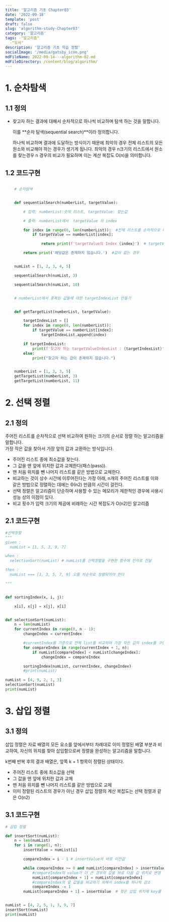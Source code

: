 ```yaml
---
title: '알고리즘 기초 Chapter03'
date: '2022-09-18'
template: 'post'
draft: false
slug: 'algorithm-study-Chapter03'
category: '알고리즘'
tags: -"알고리즘"
  -"도서"
description: '알고리즘 기초 학습 정렬'
socialImage: '/media/gatsby_icon.png'
mdFileName: 2022-09-14---algorithm-02.md
mdFileDirectory: /content/blog/algorithm/
---
```


# 1. 순차탐색

## 1.1 정의

- 찾고자 하는 결과에 대해서 순차적으로 하나씩 비교하며 탐색 하는 것을 말합니다.

  이를 **순차 탐색(sequential search)**이라 정의합니다.

  하나씩 비교하며 결과에 도달하는 방식이기 때문에 최악의 경우 전체 리스트의 모든 원소와 비교해야 하는 경우가 생기게 됩니다.
  최악의 경우 n크기의 리스트에서 원소를 찾는경우 n 경우의 비교가 필요하며 이는 계산 복잡도 O(n)을 의미합니다.

## 1.2 코드구현

```python

	# 순차탐색


	def sequentialSearch(numberList, targetValue):

		# 입력: numberList:숫자 리스트, targetValue: 찾는값

		# 출력: numberList에서  targetValue 의 index

		for index in range(0, len(numberList)):  #전체 리스트를 순차적으로 비교
			if targetValue == numberList[index]:

				return print(f'targetValue의 Index {index}')  # targetValue의 index

		return print('해당값은 존재하지 않습니다.')  #값이 없는 경우


	numList = [1, 2, 3, 4, 5]

	sequentialSearch(numList, 3)

	sequentialSearch(numList, 10)
```

```python

	# numberList에서 중복된 값들에 대한 targetIndexList 만들기


	def getTargetList(numberList, targetValue):

		targetIndexList = []
		for index in range(0, len(numberList)):
			if targetValue == numberList[index]:
				targetIndexList.append(index)

		if targetIndexList:
			print(f'찾고자 하는 targetValueIndexList : {targetIndexList}')
		else:
			print("찾고자 하는 값이 존재하지 않습니다.")


	numberList = [1, 3, 3, 5]
	getTargetList(numberList, 3)
	getTargetList(numberList, 11)

```

# 2. 선택 정렬

## 2.1 정의

주어진 리스트를 순차적으로 선택 비교하여 원하는 크기의 순서로 정렬 하는 알고리즘을 말합니다.  
가장 작은 값을 찾아서 가장 앞의 값과 교환하는 방식입니다.

- 주어진 리스트 중에 최소값을 찾는다.
- 그 값을 맨 앞에 위치한 값과 교체한다(패스(pass)).
- 맨 처음 위치를 뺀 나머지 리스트를 같은 방법으로 교체한다.
- 비교하는 것이 상수 시간에 이루어진다는 가정 아래, n개의 주어진 리스트를 이와 같은 방법으로 정렬하는 데에는 Θ(n2) 만큼의 시간이 걸린다.
- 선택 정렬은 알고리즘이 단순하며 사용할 수 있는 메모리가 제한적인 경우에 사용시 성능 상의 이점이 있다.
- 비교 횟수가 입력 크기의 제곱에 비례하는 시간 복잡도가 O(n2)인 알고리즘

## 2.1 코드구현

```python
#선택정렬
"""
given :
  numList = [1, 5, 3, 9, 7]

when :
  selectionSort(numList) # numList를 선택정렬을 구현한 함수에 인자로 전달

then :
  numList === [1, 3, 5, 7, 9] 오름 차순위로 정렬되어야 한다

"""


def sortingIndex(x, i, j):

    x[i], x[j] = x[j], x[i]


def selectionSort(numList):
    n = len(numList)
    for currentIndex in range(0, n - 1):
        changeIndex = currentIndex

        #currentIndex를 기준으로 전체 list를 비교하여 가장 작은 값의 index를 구한다.
        for compareIndex in range(currentIndex + 1, n):
            if numList[compareIndex] < numList[changeIndex]:
                changeIndex = compareIndex

        sortingIndex(numList, currentIndex, changeIndex)
        #print(numList)

numList = [4, 9, 2, 1, 3]
selectionSort(numList)
print(numList)


```

# 3. 삽입 정렬

## 3.1 정의

삽입 정렬은 자료 배열의 모든 요소를 앞에서부터 차례대로 이미 정렬된 배열 부분과 비교하여, 자신의 위치를 찾아 삽입함으로써 정렬을 완성하는 알고리즘을 말합니다.

k번째 반복 후의 결과 배열은, 앞쪽 k + 1 항목이 정렬된 상태이다.

- 주어진 리스트 중에 최소값을 선택
- 그 값을 맨 앞에 위치한 값과 교체
- 맨 처음 위치를 뺀 나머지 리스트를 같은 방법으로 교체
- 이미 정렬된 리스트의 경우가 아닌 경우 삽입 정렬의 계산 복잡도는 선택 정렬과 같은 O(n2)

## 3.1 코드구현

```python
# 삽입 정렬

def insertSort(numList):
    n = len(numList)
    for i in range(1, n):
        insertValue = numList[i]

        compareIndex = i - 1 # insertValue의 바로 이전값

        while compareIndex >= 0 and numList[compareIndex] > insertValue:
            #compareIndex의 value가 더 큰 경우의 값을 바로 다음 값 위치로 변경
            numList[compareIndex + 1] = numList[compareIndex]
            #compareIndex의 앞 값들을 비교하기 위해서 index를 하나씩 감소
            compareIndex -= 1
        numList[compareIndex + 1] = insertValue  # 찾은 삽입 위치에 key를 저장


numList = [4, 2, 5, 1, 3, 9, 7]
insertSort(numList)
print(numList)

```
